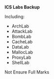 **ICS Labs Backup**

Including:
- ArchLab
- AttackLab
- BombLab
- CacheLab
- DataLab
- MallocLab
- ProxyLab
- ShellLab

Not Ensure Full Marks
